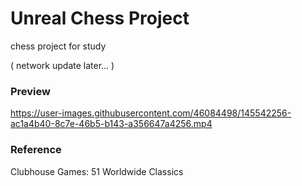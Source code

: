 # Unreal Chess Project

chess project for study

( network update later... )

### Preview
https://user-images.githubusercontent.com/46084498/145542256-ac1a4b40-8c7e-46b5-b143-a356647a4256.mp4


### Reference
Clubhouse Games: 51 Worldwide Classics

